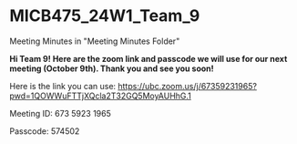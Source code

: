 # MICB475_24W1_Team_9
Meeting Minutes in "Meeting Minutes Folder"


**Hi Team 9! Here are the zoom link and passcode we will use for our next meeting (October 9th). Thank you and see you soon!**

Here is the link you can use: https://ubc.zoom.us/j/67359231965?pwd=1QOWWuFTTjXQcla2T32GQ5MoyAUHhG.1

Meeting ID: 673 5923 1965

Passcode: 574502
